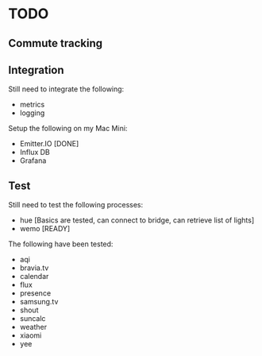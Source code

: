# TODO

## Commute tracking

## Integration

Still need to integrate the following:

* metrics
* logging

Setup the following on my Mac Mini:

* Emitter.IO [DONE]
* Influx DB
* Grafana

## Test

Still need to test the following processes:

* hue   [Basics are tested, can connect to bridge, can retrieve list of lights]
* wemo  [READY]

The following have been tested:

* aqi
* bravia.tv
* calendar
* flux
* presence
* samsung.tv
* shout 
* suncalc
* weather
* xiaomi
* yee
